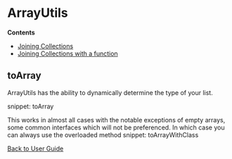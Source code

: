 <a id="top"></a>

# ArrayUtils



<!-- START doctoc generated TOC please keep comment here to allow auto update -->
<!-- DON'T EDIT THIS SECTION, INSTEAD RE-RUN doctoc TO UPDATE -->
**Contents**

- [Joining Collections](#joining-collections)
- [Joining Collections with a function](#joining-collections-with-a-function)

<!-- END doctoc generated TOC please keep comment here to allow auto update -->

## toArray

ArrayUtils has the ability to dynamically determine the type of your list.

snippet: toArray 

This works in almost all cases with the notable exceptions of empty arrays, some common interfaces 
which will not be preferenced.
In which case you can always use the overloaded method 
snippet: toArrayWithClass


[Back to User Guide](README.md#top)
